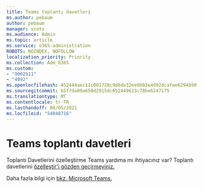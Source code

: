 ```yaml
---
title: Teams toplantı davetleri
ms.author: pebaum
author: pebaum
manager: scotv
ms.audience: Admin
ms.topic: article
ms.service: o365-administration
ROBOTS: NOINDEX, NOFOLLOW
localization_priority: Priority
ms.collection: Adm_O365
ms.custom:
- "9002511"
- "4892"
ms.openlocfilehash: 452444aec11c001728c9d8de32ee0883e4d92dcafee6294b90f481dc9531ed53
ms.sourcegitcommit: b5f7da89a650d2915dc652449623c78be6247175
ms.translationtype: MT
ms.contentlocale: tr-TR
ms.lasthandoff: 08/05/2021
ms.locfileid: "54048716"
---
```

# <a name="teams-meeting-invitations"></a>Teams toplantı davetleri

Toplantı Davetlerini özelleştirme Teams yardıma mı ihtiyacınız var? Toplantı davetlerini [özelleştir'i gözden geçirmeyiniz.](https://docs.microsoft.com/microsoftteams/meeting-settings-in-teams#customize-meeting-invitations)  

Daha fazla bilgi için [bkz. Microsoft Teams.](https://docs.microsoft.com/microsoftteams/meeting-settings-in-teams)
